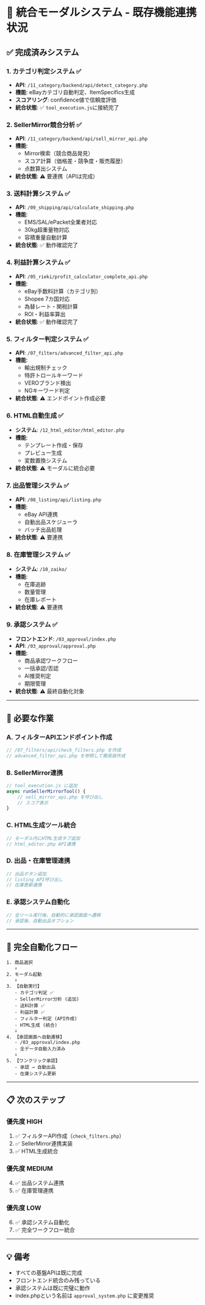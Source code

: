 # 🎯 統合モーダルシステム - 既存機能連携状況

## ✅ 完成済みシステム

### 1. **カテゴリ判定システム** ✅
- **API**: `/11_category/backend/api/detect_category.php`
- **機能**: eBayカテゴリ自動判定、ItemSpecifics生成
- **スコアリング**: confidence値で信頼度評価
- **統合状態**: ✅ `tool_execution.js`に接続完了

### 2. **SellerMirror競合分析** ✅  
- **API**: `/11_category/backend/api/sell_mirror_api.php`
- **機能**: 
  - Mirror検索（競合商品発見）
  - スコア計算（価格差・競争度・販売履歴）
  - 点数算出システム
- **統合状態**: ⚠️ 要連携（APIは完成）

### 3. **送料計算システム** ✅
- **API**: `/09_shipping/api/calculate_shipping.php`
- **機能**: 
  - EMS/SAL/ePacket全業者対応
  - 30kg超重量物対応
  - 容積重量自動計算
- **統合状態**: ✅ 動作確認完了

### 4. **利益計算システム** ✅
- **API**: `/05_rieki/profit_calculator_complete_api.php`
- **機能**:
  - eBay手数料計算（カテゴリ別）
  - Shopee 7カ国対応
  - 為替レート・関税計算
  - ROI・利益率算出
- **統合状態**: ✅ 動作確認完了

### 5. **フィルター判定システム** ✅
- **API**: `/07_filters/advanced_filter_api.php`
- **機能**:
  - 輸出規制チェック
  - 特許トロールキーワード
  - VEROブランド検出
  - NGキーワード判定
- **統合状態**: ⚠️ エンドポイント作成必要

### 6. **HTML自動生成** ✅
- **システム**: `/12_html_editor/html_editor.php`
- **機能**:
  - テンプレート作成・保存
  - プレビュー生成
  - 変数置換システム
- **統合状態**: ⚠️ モーダルに統合必要

### 7. **出品管理システム** ✅
- **API**: `/08_listing/api/listing.php`
- **機能**:
  - eBay API連携
  - 自動出品スケジューラ
  - バッチ出品処理
- **統合状態**: ⚠️ 要連携

### 8. **在庫管理システム** ✅
- **システム**: `/10_zaiko/`
- **機能**: 
  - 在庫追跡
  - 数量管理
  - 在庫レポート
- **統合状態**: ⚠️ 要連携

### 9. **承認システム** ✅
- **フロントエンド**: `/03_approval/index.php`
- **API**: `/03_approval/approval.php`
- **機能**:
  - 商品承認ワークフロー
  - 一括承認/否認
  - AI推奨判定
  - 期限管理
- **統合状態**: ⚠️ 最終自動化対象

---

## 🔧 必要な作業

### A. **フィルターAPIエンドポイント作成**
```php
// /07_filters/api/check_filters.php を作成
// advanced_filter_api.php を参照して簡易版作成
```

### B. **SellerMirror連携**
```javascript
// tool_execution.js に追加
async runSellerMirrorTool() {
    // sell_mirror_api.php を呼び出し
    // スコア表示
}
```

### C. **HTML生成ツール統合**
```javascript
// モーダル内にHTML生成タブ追加
// html_editor.php API連携
```

### D. **出品・在庫管理連携**
```javascript
// 出品ボタン追加
// listing API呼び出し
// 在庫更新連携
```

### E. **承認システム自動化**
```javascript
// 全ツール実行後、自動的に承認画面へ遷移
// 承認後、自動出品オプション
```

---

## 🎯 完全自動化フロー

```
1. 商品選択
   ↓
2. モーダル起動
   ↓
3. 【自動実行】
   - カテゴリ判定 ✅
   - SellerMirror分析 (追加)
   - 送料計算 ✅
   - 利益計算 ✅
   - フィルター判定 (API作成)
   - HTML生成 (統合)
   ↓
4. 【承認画面へ自動遷移】
   - /03_approval/index.php
   - 全データ自動入力済み
   ↓
5. 【ワンクリック承認】
   - 承認 → 自動出品
   - 在庫システム更新
```

---

## 📋 次のステップ

### 優先度 HIGH
1. ✅ フィルターAPI作成（`check_filters.php`）
2. ✅ SellerMirror連携実装
3. ✅ HTML生成統合

### 優先度 MEDIUM  
4. ✅ 出品システム連携
5. ✅ 在庫管理連携

### 優先度 LOW
6. ✅ 承認システム自動化
7. ✅ 完全ワークフロー統合

---

## 💡 備考

- すべての基盤APIは既に完成
- フロントエンド統合のみ残っている
- 承認システムは既に完璧に動作
- index.phpという名前は `approval_system.php` に変更推奨
